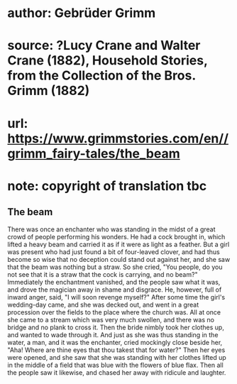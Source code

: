# author: Gebrüder Grimm
# source: ?Lucy Crane and Walter Crane (1882), Household Stories, from the Collection of the Bros. Grimm (1882)
# url: https://www.grimmstories.com/en//grimm_fairy-tales/the_beam
# note: copyright of translation tbc

## The beam 

There was once an enchanter who was standing in the midst of a great
crowd of people performing his wonders. He had a cock brought in, which
lifted a heavy beam and carried it as if it were as light as a feather.
But a girl was present who had just found a bit of four-leaved clover,
and had thus become so wise that no deception could stand out against
her, and she saw that the beam was nothing but a straw. So she cried,
"You people, do you not see that it is a straw that the cock is
carrying, and no beam?" Immediately the enchantment vanished, and the
people saw what it was, and drove the magician away in shame and
disgrace. He, however, full of inward anger, said, "I will soon revenge
myself?"
After some time the girl's wedding-day came, and she was decked out,
and went in a great procession over the fields to the place where the
church was. All at once she came to a stream which was very much
swollen, and there was no bridge and no plank to cross it. Then the
bride nimbly took her clothes up, and wanted to wade through it. And
just as she was thus standing in the water, a man, and it was the
enchanter, cried mockingly close beside her, "Aha! Where are thine eyes
that thou takest that for water?" Then her eyes were opened, and she
saw that she was standing with her clothes lifted up in the middle of a
field that was blue with the flowers of blue flax. Then all the people
saw it likewise, and chased her away with ridicule and laughter.
